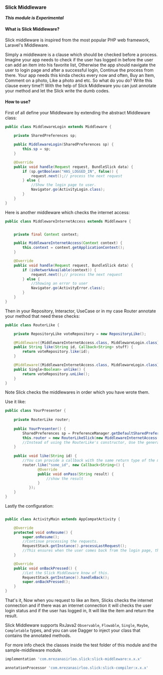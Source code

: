 ### Slick Middleware

_**This module is Experimental**_

#### What is Slick Middleware?

Slick middleware is inspired from the most popular PHP web framework, Laravel's Middleware.

Simply a middleware is a clause which should be checked before a process. Imagine your app needs to check if the user has
logged in before the user can add an item into his favorite list, Otherwise the app should navigate the user to login
page and after a successful login, Continue the process from there. Your app needs this kinda checks every now and often,
Buy an Item, Comment on a photo, Like a photo and etc. So what do you do? Write this clause every time?! With the help
of Slick Middleware you can just annotate your method and let the Slick write the dumb codes.

#### How to use?

First of all define your Middleware by extending the abstract Middleware class:
```java
public class MiddlewareLogin extends Middleware {
    
    private SharedPreferences sp;

    public MiddlewareLogin(SharedPreferences sp) {
        this.sp = sp;
    }

    @Override
    public void handle(Request request, BundleSlick data) {
        if (sp.getBoolean("HAS_LOGGED_IN", false)) {
            request.next();// process the next request
        } else {
            //Show the login page to user.
            Navigator.go(ActivityLogin.class);
        }
    }
}
```
Here is another middleware which checks the internet access:
```java
public class MiddlewareInternetAccess extends Middleware {


    private final Context context;

    public MiddlewareInternetAccess(Context context) {
        this.context = context.getApplicationContext();
    }

    @Override
    public void handle(Request request, BundleSlick data) {
        if (isNetworkAvailable(context)) {
            request.next();// process the next request
        } else {
            //Showing an error to user
            Navigator.go(ActivityError.class);
        }
    }
}
```
Then in your Repository, Interactor, UseCase or in my case Router annotate your method that need these checks:
```java
public class RouterLike {

    private RepositoryLike voteRepository = new RepositoryLike();

    @Middleware({MiddlewareInternetAccess.class, MiddlewareLogin.class})
    public String like(String id, Callback<String> stuff) {
        return voteRepository.like(id);
    }

    @Middleware({MiddlewareInternetAccess.class, MiddlewareLogin.class})
    public Single<Boolean> unlike() {
        return voteRepository.unLike();
    }
}
```
Note Slick checks the middlewares in order which you have wrote them.

Use it like:
```java
public class YourPresenter {
    
    private RouterLike router;
    
    public YourPresenter() {
        SharedPreferences sp = PreferenceManager.getDefaultSharedPreferences(this);
        this.router = new RouterLikeSlick(new MiddlewareInternetAccess(this), new MiddlewareLogin(sp));
        //Instead of using the RouterLike's constructor, Use the generated class RouterLikeSlick's constructor.
    }
    
    public void like(String id) {
        //You can provide a callback with the same return type of the method you have annotated(Optional).
        router.like("some_id", new Callback<String>() {
               @Override
               public void onPass(String result) {
                   //show the result 
               }
           });
    }
}
```
Lastly the configuration:
```java

public class ActivityMain extends AppCompatActivity {

    @Override
    protected void onResume() {
        super.onResume();
        //Continue processing the requests.
        RequestStack.getInstance().processLastRequest();
        //This ensures when the user comes back from the login page, the app should like the item if the user has logged in.
    }

    @Override
    public void onBackPressed() {
        //Let the Slick Middleware know of this.
        RequestStack.getInstance().handleBack();
        super.onBackPressed();
    }
}
```
That's it, Now when you request to like an Item, Slicks checks the internet connection and if there was an internet
connection it will checks the user login status and if the user has logged in, It will like the item and return the result.

Slick Middleware supports RxJava2 `Observable`, `Flowable`, `Single`, `Maybe`, `Completable` types, and you can use
Dagger to inject your class that contains the annotated methods.

For more info check the classes inside the test folder of this module and the sample-middleware module.

```groovy
implementation 'com.mrezanasirloo.slick:slick-middleware:x.x.x'

annotationProcessor 'com.mrezanasirloo.slick:slick-compiler:x.x.x'

```

